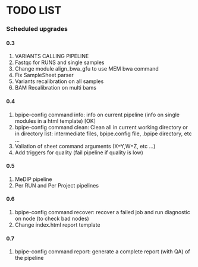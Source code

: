 # TODO LIST

### Scheduled upgrades

#### 0.3

1. VARIANTS CALLING PIPELINE
2. Fastqc for RUNS and single samples
3. Change module align_bwa_gfu to use MEM bwa command
4. Fix SampleSheet parser
5. Variants recalibration on all samples
6. BAM Recalibration on multi bams


#### 0.4

1. bpipe-config command info: info on current pipeline (info on single modules in a html template) [OK]
2. bpipe-config command clean: Clean all in current working directory or in directory list: intermediate files, bpipe.config file, .bpipe directory, etc …
3. Valiation of sheet command arguments (X=Y,W=Z, etc ...)
4. Add triggers for quality (fail pipeline if quality is low)

#### 0.5

1. MeDIP pipeline
2. Per RUN and Per Project pipelines

#### 0.6

1. bpipe-config command recover: recover a failed job and run diagnostic on node (to check bad nodes)
2. Change index.html report template

#### 0.7

1. bpipe-config command report: generate a complete report (with QA) of the pipeline
